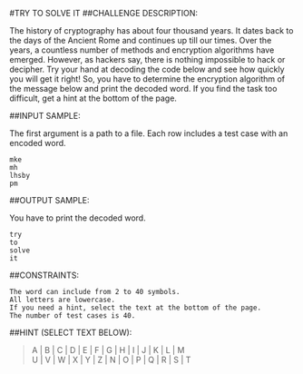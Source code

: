 #TRY TO SOLVE IT
##CHALLENGE DESCRIPTION:

The history of cryptography has about four thousand years. It dates back to the days of the Ancient Rome and continues up till our times. Over the years, a countless number of methods and encryption algorithms have emerged. However, as hackers say, there is nothing impossible to hack or decipher. Try your hand at decoding the code below and see how quickly you will get it right!
So, you have to determine the encryption algorithm of the message below and print the decoded word. If you find the task too difficult, get a hint at the bottom of the page.

##INPUT SAMPLE:

The first argument is a path to a file. Each row includes a test case with an encoded word.

    mke
    mh
    lhsby
    pm

##OUTPUT SAMPLE:

You have to print the decoded word.


    try
    to
    solve
    it

##CONSTRAINTS:

    The word can include from 2 to 40 symbols.
    All letters are lowercase.
    If you need a hint, select the text at the bottom of the page.
    The number of test cases is 40.

##HINT (SELECT TEXT BELOW):

>   A | B | C | D | E | F | G | H | I | J | K | L | M  
>   U | V | W | X | Y | Z | N | O | P | Q | R | S | T

